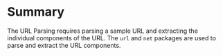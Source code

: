 # Summary

The URL Parsing requires parsing a sample URL and extracting the individual components of the URL. The `url` and `net` packages are used to parse and extract the URL components.

